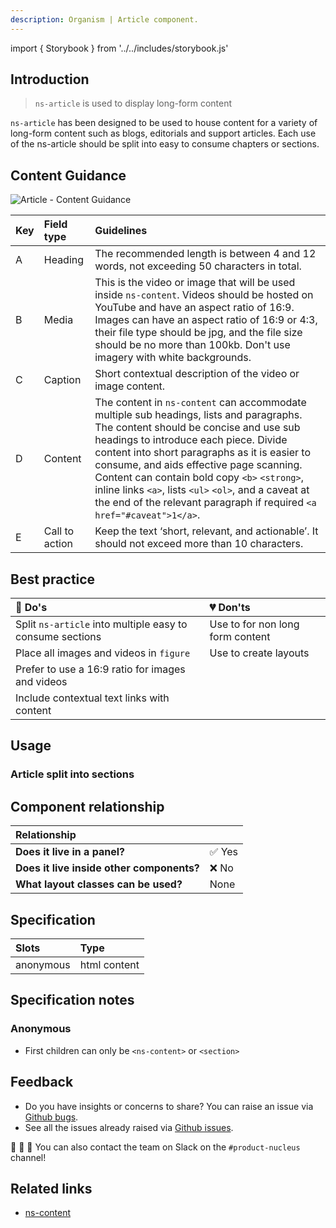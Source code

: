 ```yaml
---
description: Organism | Article component.
---
```


import { Storybook } from '../../includes/storybook.js'

## Introduction

> `ns-article` is used to display long-form content

`ns-article` has been designed to be used to house content for a variety of long-form content such as blogs, editorials and support articles. Each use of the ns-article should be split into easy to consume chapters or sections.

## Content Guidance

![Article - Content Guidance](https://user-images.githubusercontent.com/45626534/101144532-5ea23f00-3610-11eb-9fd0-8361505fa80a.png)

| Key | Field type | Guidelines |
| :--- | :--- | :--- |
| A | Heading | The recommended length is between 4 and 12 words, not exceeding 50 characters in total.
| B | Media | This is the video or image that will be used inside `ns-content`. Videos should be hosted on YouTube and have an aspect ratio of 16:9. Images can have an aspect ratio of 16:9 or 4:3, their file type should be jpg, and the file size should be no more than 100kb. Don't use imagery with white backgrounds.
| C | Caption | Short contextual description of the video or image content.
| D | Content | The content in `ns-content` can accommodate multiple sub headings, lists and paragraphs. The content should be concise and use sub headings to introduce each piece. Divide content into short paragraphs as it is easier to consume, and aids effective page scanning. Content can contain bold copy `<b>` `<strong>`, inline links `<a>`, lists `<ul>` `<ol>`, and a caveat at the end of the relevant paragraph if required `<a href="#caveat">1</a>`. 
| E | Call to action | Keep the text ‘short, relevant, and actionable’. It should not exceed more than 10 characters.

## Best practice

| 💚 Do's | 💔 Don'ts |
| :--- | :--- |
| Split `ns-article` into multiple easy to consume sections | Use to for non long form content |
| Place all images and videos in `figure` | Use to create layouts |
| Prefer to use a 16:9 ratio for images and videos |  |
| Include contextual text links with content |  |


## Usage

<Storybook story="ns-article--standard"></Storybook>

### Article split into sections

<Storybook story="ns-article--sections"></Storybook>

## Component relationship

|  **Relationship**  |  |
| :--- | :--- |
| **Does it live in a panel?** | ✅ Yes |
| **Does it live inside other components?** |  ❌ No |
| **What layout classes can be used?**  | None |

## Specification

| Slots | Type |
| :--- | :--- |
| anonymous | html content |

## Specification notes

### Anonymous

* First children can only be `<ns-content>` or `<section>`

## Feedback

* Do you have insights or concerns to share? You can raise an issue via [Github bugs](https://github.com/ConnectedHomes/nucleus/issues/new?assignees=&labels=Bug&template=a--bug-report.md&title=[bug]%20[ns-article]).
* See all the issues already raised via [Github issues](https://github.com/connectedHomes/nucleus/issues?utf8=%E2%9C%93&q=is%3Aopen+is%3Aissue+label%3ABug+[ns-article]).

💩 🎉 🦄 You can also contact the team on Slack on the `#product-nucleus` channel!

## Related links

* [ns-content](components/ns-content.md)
